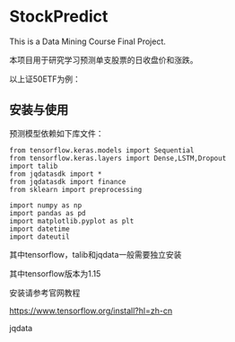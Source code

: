 # StockPredict
This is a Data Mining Course Final Project.

本项目用于研究学习预测单支股票的日收盘价和涨跌。

以上证50ETF为例：



## 安装与使用

预测模型依赖如下库文件：

```
from tensorflow.keras.models import Sequential
from tensorflow.keras.layers import Dense,LSTM,Dropout
import talib
from jqdatasdk import *
from jqdatasdk import finance
from sklearn import preprocessing

import numpy as np
import pandas as pd
import matplotlib.pyplot as plt
import datetime 
import dateutil
```

其中tensorflow，talib和jqdata一般需要独立安装

其中tensorflow版本为1.15

安装请参考官网教程

https://www.tensorflow.org/install?hl=zh-cn

jqdata